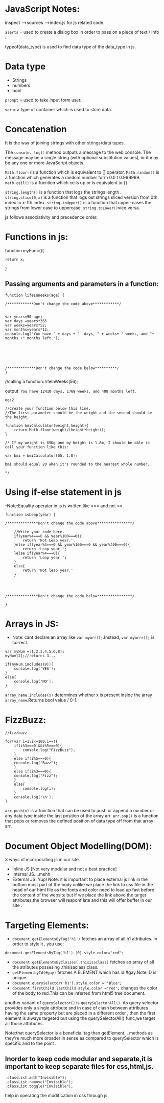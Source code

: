 # JavaScript Notes:

inspect -->sources -->index.js for js related code.

```alerts``` = used to create a dialog box in order to pass on a piece of text / info .

typeof(data_type) is used to find data type of the data_type in js.

# Data type

- Strings
- numbers
- bool

```prompt``` = used to take input form user.

```var``` = a type of container which is used to store data.

# Concatenation 

It is the way of joining strings with other strings/data types.

The ```console. log()``` method outputs a message to the web console. The message may be a single string (with optional substitution values), or it may be any one or more JavaScript objects.

```Math.floor()```is a function which is equivalent to [] operator.
```Math.random()``` is a function which generates a random number form 0.0 t 0.999999.
```math.ceil()``` is a fucntion which ceils up or is equivalent to {}.

```string.length()``` is a function that logs the strings length .
```string.slice(0,x)``` is a function that logs out strings sliced version from 0th index to x-1th index.
```string.toUpper()``` is a function that upper-cases the strings from lower case to uppercase.
```string.toLower()```vice versa.

js follows associativity and precedence order.


# Functions in js:

function myFunc(){


    return x;
}


## Passing arguments and parameters in a function:

```
function lifeInWeeks(age) {
    
/************Don't change the code above************/    


var years=90-age;
var days =years*365
var weeks=years*52;
var months=years*12;
console.log("You have " + days + "  days, " + weeks+ " weeks, and "+ months +" months left.");

    
    
    
    
    
/*************Don't change the code below**********/
}
```

//calling a function: 
lifeInWeeks(56);

output:
```You have 12410 days, 1768 weeks, and 408 months left.```

```
eg:2 

//Create your function below this line.
//The first parameter should be the weight and the second should be the height.

function bmiCalculator(weight,height){
    return Math.floor(weight/(height*height));
}

/* If my weight is 65Kg and my height is 1.8m, I should be able to call your function like this:

var bmi = bmiCalculator(65, 1.8); 

bmi should equal 20 when it's rounded to the nearest whole number.

*/
```
# Using if-else statement in js

-Note:Equality operator in js is written like === and not ==.

```
function isLeap(year) {
    
/**************Don't change the code above****************/    
    
    //Write your code here. 
    if(year%4===0 && year%100===0){
        return 'Not Leap year.';
    }else if(year%4===0 && year%100===0 && year%400===0){
        return 'Leap year.';
    }else if(year%4===0){
        return 'Leap year.';
    }
    else{
        return 'Not leap year.'
    }


    

/**************Don't change the code below****************/    

}
```


# Arrays in JS:

- Note: cant declare an array like ```var myarr[];```.Instead, ```var myarr=[];``` is correct.

```
var myNum =[1,2,3,4,5,6,8];
myNum[2];//returns 3...

if(nyNum.includes(8)){
    console.log('YES');
}
else{
    console.log('NO');
}

```

```array_name.includes(x)``` determines whether x is present inside the array ```array_name```.Returns bool value / 0-1.

# FizzBuzz:

```
//fizzbuzz

for(var i=1;i<=100;i++){
    if(i%3===0 &&i%5===0){
        console.log("FizzBuzz");
    }
    else if(i%5===0){
    console.log("Buzz");
    }
    else if(i%3===0){ 
    console.log("Fizz");
    }
    else{
        console.log(i);
    }
    console.log('\n');
}

```


```arr.push(x)``` is a function that can be used to push or append a number or any data type inside the last position of the array arr.
```arr.pop()``` is a function that pops or removes the defined position of data type off from that array arr.

# Document Object Modelling(DOM):

3 ways of incorporating js in our site.
- Inline JS [Not very modular and not a best practice]
- Internal JS....mehh
- External JS: Yup!
Note: it is important to place external js link in the bottom most part of the body unlike we place the link to css file in the head of our html file as the fonts and color need to load up fast before the content of the website but if we place the link above the target attributes,the browser will responf late and this will offer buffer in our site .



# Targeting Elements:

- ```document.getElementsByTag('h1')``` fetches an array of all h1 attributes.
in order to style it , you use:

```document.getElementsByTag('h1').[0].style.color="red";```

- ```document.getElementsByClasses(.thisisaclass)``` fetches an array of all the atributes possesing .thisisaclass class.
- ```getElementbyId(#gay)``` fetches A ELEMENT which has id #gay.Note ID is unique.
- ```document.querySelector('h1').style.color = "Blue";```
- ```document.firstChild.lastChild.style.color ="red";``` changes the color of the body to red.This can be inferred from html5 tree document.


another variant of ```querySelector()``` is ```querySelectorAll()```.
As query selector provides only a single attribute and in case of clash between attributes having the same property but are placed in a different order , then the first element is always targeted but using the querySelectorAll() func,we target all those attributes.

Note:that querySelector is a beneficial tag than getElement... methods as they're much more broader in sense as compared to querySelector which is specific and to the point .

## Inorder to keep code modular and separate,it is important to keep separate files for css,html,js.

```
.classList.add("Invisible");
.classList.remove("Invisible");
.classList.toggle("Invisible");
```
help in operating the modification in css through js.





















